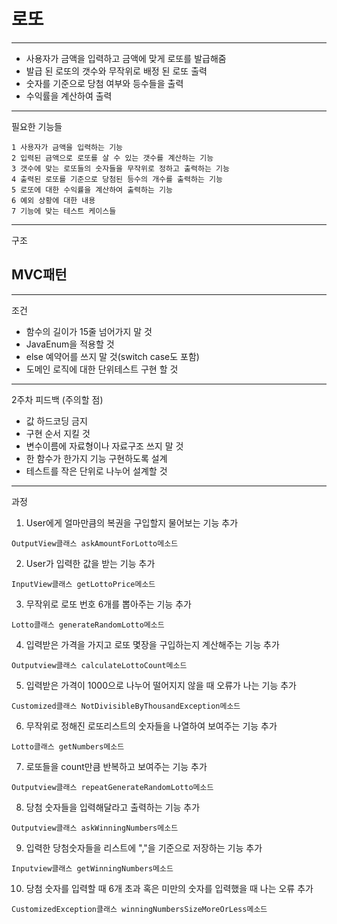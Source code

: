 # 로또

--------------------------------------

- 사용자가 금액을 입력하고 금액에 맞게 로또를 발급해줌
- 발급 된 로또의 갯수와 무작위로 배정 된 로또 출력
- 숫자를 기준으로 당첨 여부와 등수들을 출력
- 수익률을 계산하여 출력
----------------------------------------
필요한 기능들
``````````````````````````````````
1 사용자가 금액을 입력하는 기능
2 입력된 금액으로 로또를 살 수 있는 갯수를 계산하는 기능
3 갯수에 맞는 로또들의 숫자들을 무작위로 정하고 출력하는 기능
4 출력된 로또를 기준으로 당첨된 등수의 개수를 출력하는 기능
5 로또에 대한 수익률을 계산하여 출력하는 기능
6 예외 상황에 대한 내용
7 기능에 맞는 테스트 케이스들 
````````````````````````````````````````
----------------------------------------
구조

## MVC패턴

-----------------------------------------
조건

* 함수의 길이가 15줄 넘어가지 말 것
* JavaEnum을 적용할 것
* else 예약어를 쓰지 말 것(switch case도 포함)
* 도메인 로직에 대한 단위테스트 구현 할 것
------------------------------------------
2주차 피드백 (주의할 점)
* 값 하드코딩 금지
* 구현 순서 지킬 것
* 변수이름에 자료형이나 자료구조 쓰지 말 것
* 한 함수가 한가지 기능 구현하도록 설계
* 테스트를 작은 단위로 나누어 설계할 것
-------------------------------------------
과정
1. User에게 얼마만큼의 복권을 구입할지 물어보는 기능 추가
``````````````````````````
OutputView클래스 askAmountForLotto메소드
```````````````````````````````
2. User가 입력한 값을 받는 기능 추가
``````````````````````````
InputView클래스 getLottoPrice메소드
```````````````````````````````
3. 무작위로 로또 번호 6개를 뽑아주는 기능 추가
``````````````````````````
Lotto클래스 generateRandomLotto메소드
```````````````````````````````
4. 입력받은 가격을 가지고 로또 몇장을 구입하는지 계산해주는 기능 추가
``````````````````````````
Outputview클래스 calculateLottoCount메소드
```````````````````````````````
5. 입력받은 가격이 1000으로 나누어 떨어지지 않을 때 오류가 나는 기능 추가
``````````````````````````
Customized클래스 NotDivisibleByThousandException메소드
```````````````````````````````
6. 무작위로 정해진 로또리스트의 숫자들을 나열하여 보여주는 기능 추가
``````````````````````````
Lotto클래스 getNumbers메소드
```````````````````````````````
7. 로또들을 count만큼 반복하고 보여주는 기능 추가
``````````````````````````
Outputview클래스 repeatGenerateRandomLotto메소드
```````````````````````````````
8. 당첨 숫자들을 입력해달라고 출력하는 기능 추가
``````````````````````````
Outputview클래스 askWinningNumbers메소드
```````````````````````````````
9. 입력한 당첨숫자들을 리스트에 ","을 기준으로 저장하는 기능 추가
``````````````````````````
Inputview클래스 getWinningNumbers메소드
```````````````````````````````
10. 당첨 숫자를 입력할 때 6개 초과 혹은 미만의 숫자를 입력했을 때 나는 오류 추가
``````````````````````````
CustomizedException클래스 winningNumbersSizeMoreOrLess메소드
```````````````````````````````
